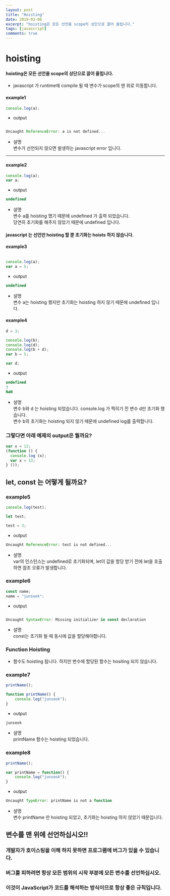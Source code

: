 ```yaml
---
layout: post
title: "Hoisting"
date: 2019-03-06
excerpt: "hoisting은 모든 선언을 scope의 상단으로 끌어 올립니다."
tags: [javascript]
comments: true
---
```


# hoisting

#### hoisting은 모든 선언을 scope의 상단으로 끌어 올립니다.  

- javascript 가 runtime에 compile 될 때 변수가 scope의 맨 위로 이동합니다.  


#### example1
~~~javascript
console.log(a);
~~~

- output  

~~~javascript

Uncaught ReferenceError: a is not defined...
~~~

- 설명  
변수가 선언되지 않으면 발생하는 javascript error 입니다.  
---

#### example2

~~~javascript
console.log(a);
var a;
~~~

- output  

~~~javascript
undefined
~~~

- 설명  
변수 a를 hoisting 했기 때문에 undefined 가 출력 되었습니다.  
당연히 초기화를 해주지 않았기 때문에 undefined 입니다.  

#### javascript 는 선언만 hoisting 할 뿐 초기화는 hoists 하지 않습니다.
#### example3
~~~javascript

console.log(a);
var a = 5;
~~~

- output  

~~~javascript
undefined
~~~

- 설명  
변수 a는 hoisting 했지만 초기화는 hoisting 하지 않기 때문에 undefined 입니다.  

#### example4
~~~javascript
d = 3;

console.log(b);
console.log(d);
console.log(b + d);
var b = 5;

var d;
~~~

- output  

~~~javascript
undefined
3
NaN
~~~

- 설명  
변수 b와 d 는 hoisting 되었습니다. console.log 가 찍히기 전 변수 d만 초기화 했습니다.  
변수 b의 초기화는 hoisting 되지 않기 때문에 undefined log를 출력합니다.  


### 그렇다면 아래 예제의 output은 뭘까요?  
~~~javascript
var x = 12; 
(function () { 
  console.log (x); 
  var x = 13; 
} ());
~~~



## let, const 는 어떻게 될까요?

### example5
~~~javascript
console.log(test);

let test;

test = 3;
~~~

- output  

~~~javascript
Uncaught ReferenceError: test is not defined...
~~~

- 설명  
var의 인스턴스는 undefined로 초기화되며, let이 값을 할당 받기 전에 let을 호출하면 참조 오류가 발생합니다.  


### example6
~~~javascript
const name;
name = "junseok";
~~~

- output  

~~~javascript

Uncaught SyntaxError: Missing initializer in const declaration
~~~


- 설명  
const는 초기화 될 때 동시에 값을 할당해야합니다.  



### Function Hoisting

- 함수도 hoisting 됩니다. 하지만 변수에 할당된 함수는 hositing 되지 않습니다.  

### example7
~~~javascript
printName();

function printName() {
	console.log("junseok");
}
~~~

- output  

~~~javascript
junseok
~~~
- 설명  
printName 함수는 hoisting 되었습니다.


### example8
~~~javascript
printName();

var printName = function() {
	console.log("junseok");
}
~~~

- output  

~~~javascript
Uncaught TypeError: printName is not a function
~~~

- 설명  
변수 printName 만 hoisting 되었고, 초기화는 hoisting 하지 않았기 때문입니다.  




## 변수를 맨 위에 선언하십시오!!
### 개발자가 호이스팅을 이해 하지 못하면 프로그램에 버그가 있을 수 있습니다.
### 버그를 피하려면 항상 모든 범위의 시작 부분에 모든 변수를 선언하십시오.
### 이것이 JavaScript가 코드를 해석하는 방식이므로 항상 좋은 규칙입니다.






